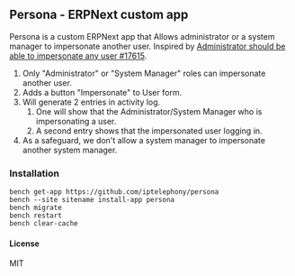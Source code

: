 ## Persona - ERPNext custom app

Persona is a custom ERPNext app that Allows administrator or a system manager to impersonate another user. Inspired by [Administrator should be able to impersonate any user #17615](https://github.com/frappe/erpnext/issues/17615).

1. Only "Administrator" or "System Manager" roles can impersonate another user.
2. Adds a button "Impersonate" to User form.
3. Will generate 2 entries in activity log.
	1. One will show that the Administrator/System Manager who is impersonating a user.
	2. A second entry shows that the impersonated user logging in.
4. As a safeguard, we don't allow a system manager to impersonate another system manager.


### Installation 

```
bench get-app https://github.com/iptelephony/persona
bench --site sitename install-app persona 
bench migrate
bench restart
bench clear-cache
```

#### License

MIT

